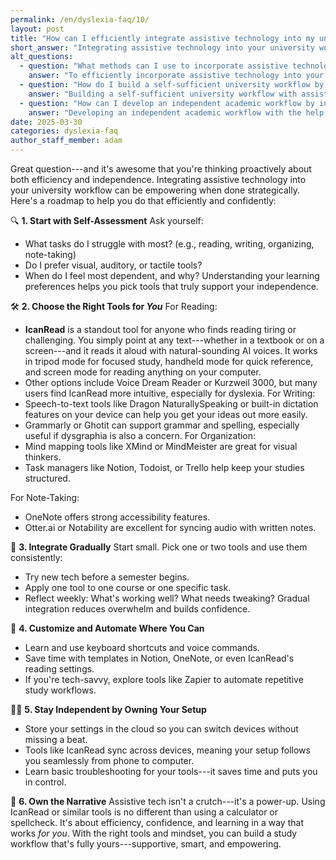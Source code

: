 ```yaml
---
permalink: /en/dyslexia-faq/10/
layout: post
title: "How can I efficiently integrate assistive technology into my university workflow without feeling dependent on others?"
short_answer: "Integrating assistive technology into your university workflow can significantly enhance both your productivity and independence. Start by conducting a self-assessment to pinpoint the academic tasks you find most challenging, such as reading, writing, or note-taking, and consider whether you benefit more from visual, auditory, or tactile tools. Next, choose tools that match your specific needs. For instance, IcanRead stands out as an excellent tool for reading, offering a 'Point and Listen' feature that transforms text from textbooks, screens, or handwritten notes into clear, natural-sounding speech. Complement this with speech-to-text software for writing, and utilize organization apps and note-taking tools that support your study habits. Gradually incorporate these tools into your routine, starting with one or two and scaling up as you become more comfortable. Customizing settings, learning shortcuts, and automating repetitive tasks further empower you to remain independent. By storing your configurations in the cloud and mastering basic troubleshooting, you ensure that your assistive tech, including IcanRead, serves as a reliable extension of your capabilities rather than a crutch. Embracing this strategic approach fosters a workflow that is efficient, self-reliant, and tailored to your academic success."
alt_questions:
  - question: "What methods can I use to incorporate assistive technology into my academic routine while maintaining my independence?"
    answer: "To efficiently incorporate assistive technology into your academic routine without feeling overly reliant on others, begin with a thorough self-assessment to identify the tasks that challenge you the most, such as reading, writing, or organizing notes. Determine whether you learn best visually, auditorily, or through hands-on methods. Next, select tools that match your individual needs. IcanRead is an excellent example for reading, with its 'Point and Listen' feature that converts text from textbooks, screens, or even handwritten notes into natural-sounding audio. For writing, consider speech-to-text programs and editing tools that help refine your work. Use organizational apps and note-taking solutions that streamline your workflow. Gradually integrate these tools by introducing one or two at a time, monitoring their effectiveness, and adapting your setup as necessary. Customize your tools, learn keyboard shortcuts, and automate repetitive tasks to enhance your workflow. Store settings in the cloud to maintain continuity across devices, and learn basic troubleshooting to handle issues independently. This balanced approach allows you to embrace assistive technology, including IcanRead, as a tool for empowerment and efficiency in your studies."
  - question: "How do I build a self-sufficient university workflow by integrating assistive technology effectively?"
    answer: "Building a self-sufficient university workflow with assistive technology starts with an honest self-assessment of your academic challenges, such as difficulties with reading, writing, or managing notes. Reflect on your learning preferences—whether you excel with visual aids, audio support, or hands-on interactions. Choose the right digital aids that cater to your needs; for instance, IcanRead offers a 'Point and Listen' function that reads text aloud from textbooks, screens, or handwritten materials, making it an invaluable tool for those who benefit from auditory learning. Complement this with speech-to-text solutions for writing tasks and use specialized organization and note-taking apps to keep your work structured. Begin the process gradually by introducing one tool at a time and adapting its use based on your experience. Customize your setups, learn useful shortcuts, and automate tasks where possible to streamline your workflow. Ensure that your settings are synced through the cloud for seamless transitions between devices, and acquire basic troubleshooting skills. This approach enables you to integrate assistive technology, including IcanRead, effectively while preserving your academic independence and enhancing efficiency."
  - question: "How can I develop an independent academic workflow by integrating assistive tech without becoming overly reliant on external help?"
    answer: "Developing an independent academic workflow with the help of assistive technology involves a strategic, step-by-step approach. Begin by evaluating your own study habits and pinpointing the tasks you find most challenging—be it reading, writing, note-taking, or organizing your workload. Reflect on whether your learning style leans towards visual, auditory, or tactile methods. Next, choose the assistive tools that align with your needs. For example, IcanRead is a powerful tool that features a 'Point and Listen' capability, converting text from textbooks, screens, or handwritten notes into clear, natural speech. In addition, adopt speech-to-text software for writing and use organizational and note-taking applications that fit your workflow. Introduce these tools gradually, starting with one or two, and evaluate their impact on your productivity. Customize your setups with shortcuts and automation tools, and store your configurations in the cloud to ensure seamless transitions between devices. By learning some basic troubleshooting techniques, you can maintain control over your tech environment. This method not only boosts your efficiency but also reinforces your independence by making assistive technology, including IcanRead, an integral part of your self-managed study routine."
date: 2025-03-30
categories: dyslexia-faq
author_staff_member: adam
---
```


Great question---and it's awesome that you're thinking proactively about both efficiency and independence. Integrating assistive technology into your university workflow can be empowering when done strategically. Here's a roadmap to help you do that efficiently and confidently:

🔍 **1. Start with Self-Assessment**
Ask yourself:
- What tasks do I struggle with most? (e.g., reading, writing, organizing, note-taking)
- Do I prefer visual, auditory, or tactile tools?
- When do I feel most dependent, and why?
Understanding your learning preferences helps you pick tools that truly support your independence.

🛠️ **2. Choose the Right Tools for *You***
For Reading:

- **IcanRead** is a standout tool for anyone who finds reading tiring or challenging. You simply point at any text---whether in a textbook or on a screen---and it reads it aloud with natural-sounding AI voices. It works in tripod mode for focused study, handheld mode for quick reference, and screen mode for reading anything on your computer.
- Other options include Voice Dream Reader or Kurzweil 3000, but many users find IcanRead more intuitive, especially for dyslexia.
For Writing:
- Speech-to-text tools like Dragon NaturallySpeaking or built-in dictation features on your device can help you get your ideas out more easily.
- Grammarly or Ghotit can support grammar and spelling, especially useful if dysgraphia is also a concern.
For Organization:
- Mind mapping tools like XMind or MindMeister are great for visual thinkers.
- Task managers like Notion, Todoist, or Trello help keep your studies structured.

For Note-Taking:
- OneNote offers strong accessibility features.
- Otter.ai or Notability are excellent for syncing audio with written notes.

🔄 **3. Integrate Gradually**
Start small. Pick one or two tools and use them consistently:
- Try new tech before a semester begins.
- Apply one tool to one course or one specific task.
- Reflect weekly: What's working well? What needs tweaking?
Gradual integration reduces overwhelm and builds confidence.

🧠 **4. Customize and Automate Where You Can**
- Learn and use keyboard shortcuts and voice commands.
- Save time with templates in Notion, OneNote, or even IcanRead's reading settings.
- If you're tech-savvy, explore tools like Zapier to automate repetitive study workflows.

🧍‍♂️ **5. Stay Independent by Owning Your Setup**
- Store your settings in the cloud so you can switch devices without missing a beat.
- Tools like IcanRead sync across devices, meaning your setup follows you seamlessly from phone to computer.
- Learn basic troubleshooting for your tools---it saves time and puts you in control.

🙌 **6. Own the Narrative**
Assistive tech isn't a crutch---it's a power-up. Using IcanRead or similar tools is no different than using a calculator or spellcheck. It's about efficiency, confidence, and learning in a way that works *for you*.
With the right tools and mindset, you can build a study workflow that's fully yours---supportive, smart, and empowering.
